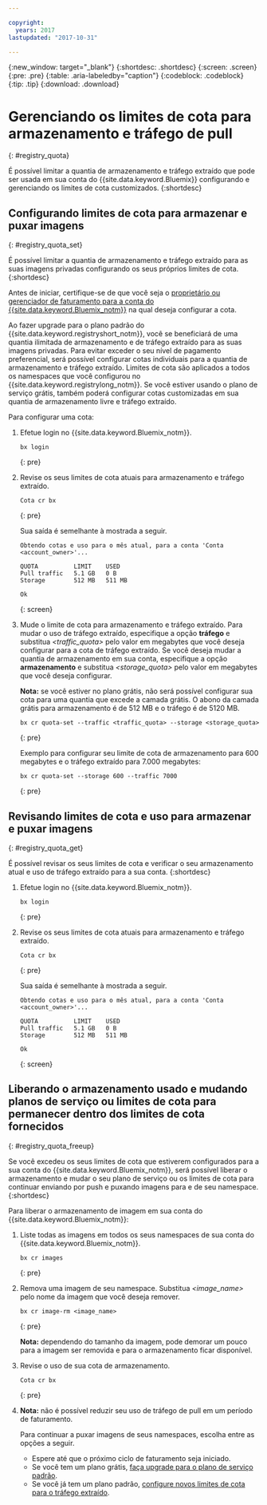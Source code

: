 ```yaml
---

copyright:
  years: 2017
lastupdated: "2017-10-31"

---
```


{:new_window: target="_blank"}
{:shortdesc: .shortdesc}
{:screen: .screen}
{:pre: .pre}
{:table: .aria-labeledby="caption"}
{:codeblock: .codeblock}
{:tip: .tip}
{:download: .download}


# Gerenciando os limites de cota para armazenamento e tráfego de pull
{: #registry_quota}

É possível limitar a quantia de armazenamento e tráfego extraído que pode ser usada em sua conta do {{site.data.keyword.Bluemix}} configurando e gerenciando os limites
de cota customizados.
{:shortdesc}


## Configurando limites de cota para armazenar e puxar imagens
{: #registry_quota_set}

É possível limitar a quantia de armazenamento e tráfego extraído para as suas imagens privadas configurando
os seus próprios limites de cota.
{:shortdesc}

Antes de iniciar, certifique-se de que você seja o [proprietário ou gerenciador de faturamento para a conta do {{site.data.keyword.Bluemix_notm}}](../../iam/users_roles.html#userroles) na qual deseja configurar a cota.

Ao fazer upgrade para o plano padrão do {{site.data.keyword.registryshort_notm}}, você se beneficiará de
uma quantia ilimitada de armazenamento e de tráfego extraído para as suas imagens privadas. Para evitar exceder o seu nível de pagamento preferencial, será possível configurar cotas individuais para a
quantia de armazenamento e tráfego extraído. Limites de cota são aplicados a todos os namespaces que você configurou no
{{site.data.keyword.registrylong_notm}}. Se você estiver usando o plano
de serviço grátis, também poderá configurar cotas customizadas em sua quantia de armazenamento livre e tráfego extraído.

Para configurar uma cota:

1.  Efetue login no {{site.data.keyword.Bluemix_notm}}.

    ```
    bx login
    ```
    {: pre}

2.  Revise os seus limites de cota atuais para armazenamento e tráfego extraído.

    ```
    Cota cr bx
    ```
    {: pre}

    Sua
saída é semelhante à mostrada a seguir.

    ```
    Obtendo cotas e uso para o mês atual, para a conta 'Conta <account_owner>'...

    QUOTA          LIMIT    USED   
    Pull traffic   5.1 GB   0 B   
    Storage        512 MB   511 MB   

    Ok
    ```
    {: screen}

3.  Mude o limite de cota para armazenamento e tráfego extraído. Para mudar o uso de
tráfego extraído, especifique a opção **tráfego** e substitua
_&lt;traffic_quota&gt;_ pelo valor em megabytes que você deseja configurar para a cota
de tráfego extraído. Se você deseja mudar a quantia de armazenamento em sua conta, especifique a
opção **armazenamento** e substitua _&lt;storage_quota&gt;_ pelo
valor em megabytes que você deseja configurar.

    **Nota:** se você estiver no plano grátis, não será possível configurar sua cota para uma quantia que excede a camada grátis. O abono da camada grátis para armazenamento é de 512 MB e o tráfego é de 5120 MB.

    ```
    bx cr quota-set --traffic <traffic_quota> --storage <storage_quota>
    ```
    {: pre}

    Exemplo para configurar seu limite de cota de armazenamento para 600 megabytes e o tráfego extraído para 7.000 megabytes:

    ```
    bx cr quota-set --storage 600 --traffic 7000
    ```
    {: pre}


## Revisando limites de cota e uso para armazenar e puxar imagens
{: #registry_quota_get}

É possível revisar os seus limites de cota e verificar o seu armazenamento atual e uso de tráfego extraído
para a sua conta.
{:shortdesc}

1.  Efetue login no {{site.data.keyword.Bluemix_notm}}.

    ```
    bx login
    ```
    {: pre}

2.  Revise os seus limites de cota atuais para armazenamento e tráfego extraído.

    ```
    Cota cr bx
    ```
    {: pre}

    Sua
saída é semelhante à mostrada a seguir.

    ```
    Obtendo cotas e uso para o mês atual, para a conta 'Conta <account_owner>'...

    QUOTA          LIMIT    USED   
    Pull traffic   5.1 GB   0 B   
    Storage        512 MB   511 MB   

    Ok
    ```
    {: screen}


## Liberando o armazenamento usado e mudando planos de serviço ou limites de cota para permanecer dentro dos limites de cota fornecidos
{: #registry_quota_freeup}

Se você excedeu os seus limites de cota que estiverem configurados para a sua conta do {{site.data.keyword.Bluemix_notm}}, será possível liberar o armazenamento e
mudar o seu plano de serviço ou os limites de cota para continuar enviando por push e puxando imagens para e de seu
namespace.
{:shortdesc}

Para liberar o armazenamento de imagem em sua conta do {{site.data.keyword.Bluemix_notm}}:

1.  Liste todas as imagens em todos os seus namespaces de sua conta do {{site.data.keyword.Bluemix_notm}}.

    ```
    bx cr images
    ```
    {: pre}

2.  Remova uma imagem de seu namespace. Substitua
_&lt;image_name&gt;_ pelo nome da imagem que você deseja remover.

    ```
    bx cr image-rm <image_name>
    ```
    {: pre}

    **Nota:** dependendo do tamanho da imagem, pode demorar um pouco para a imagem ser removida e para o armazenamento ficar disponível.

3.  Revise o uso de sua cota de armazenamento.

    ```
    Cota cr bx
    ```
    {: pre}

4. **Nota:** não é possível reduzir seu uso de tráfego de pull em um período de faturamento.

    Para continuar a puxar imagens de seus namespaces, escolha entre as opções a seguir.

    -   Espere até que o próximo ciclo de faturamento seja iniciado.
    -   Se você tem um plano grátis, [faça upgrade para o plano
de serviço padrão](registry_overview.html#registry_plan_upgrade).
    -   Se você já tem um plano padrão, [configure novos limites
de cota para o tráfego extraído](#registry_quota_set).
